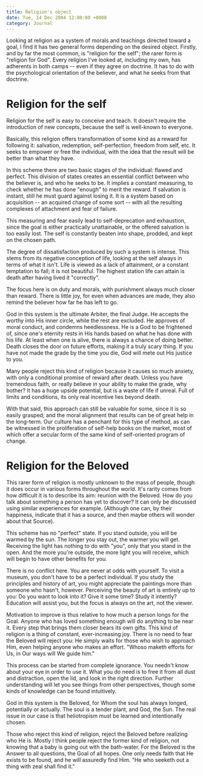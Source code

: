 ```yaml
---
title: Religion's object
date: Tue, 14 Dec 2004 12:00:00 +0000
category: Journal
---
```


Looking at religion as a system of morals and teachings directed toward
a goal, I find it has two general forms depending on the desired object.
Firstly, and by far the most common, is "religion for the self"; the
rarer form is "religion for God".  Every religion I've looked at,
including my own, has adherents in both camps -- even if they agree on
doctrine.  It has to do with the psychological orientation of the
believer, and what he seeks from that doctrine.

# Religion for the self

Religion for the self is easy to conceive and teach.  It doesn't require
the introduction of new concepts, because the self is well-known to
everyone.

Basically, this religion offers transformation of some kind as a reward
for following it: salvation, redemption, self-perfection, freedom from
self, etc.  It seeks to empower or free the individual, with the idea
that the result will be better than what they have.

In this scheme there are two basic stages of the individual: flawed and
perfect.  This division of states creates an essential conflict between
who the believer is, and who he seeks to be.  It implies a constant
measuring, to check whether he has done "enough" to merit the reward.
If salvation is instant, still he must guard against losing it.  It is a
system based on acquisition -- an acquired change of some sort -- with
all the resulting complexes of attachment and fear of failure.

This measuring and fear easily lead to self-deprecation and exhaustion,
since the goal is either practically unattainable, or the offered
salvation is too easily lost.  The self is constantly beaten into shape,
prodded, and kept on the chosen path.

The degree of dissatisfaction produced by such a system is intense.
This stems from its negative conception of life, looking at the self
always in terms of what it isn't.  Life is viewed as a lack of
attainment, or a constant temptation to fall; it is not beautiful.  The
highest station life can attain is death after having lived it
"correctly".

The focus here is on duty and morals, with punishment always much closer
than reward.  There is little joy, for even when advances are made, they
also remind the believer how far he has left to go.

God in this system is the ultimate Arbiter, the final Judge.  He accepts
the worthy into His inner circle, while the rest are excluded.  He
approves of moral conduct, and condemns heedlessness.  He is a God to be
frightened of, since one's eternity rests in His hands based on what he
has done with his life.  At least when one is alive, there is always a
chance of doing better.  Death closes the door on future efforts, making
it a truly scary thing.  If you have not made the grade by the time you
die, God will mete out His justice to you.

Many people reject this kind of religion because it causes so much
anxiety, with only a conditional promise of reward after death.  Unless
you have tremendous faith, or really believe in your ability to make the
grade, why bother?  It has a huge upside potential, but is a waste of
life if unreal.  Full of limits and conditions, its only real incentive
lies beyond death.

With that said, this approach can still be valuable for some, since it
is so easily grasped; and the moral alignment that results can be of
great help in the long-term.  Our culture has a penchant for this type
of method, as can be witnessed in the proliferation of self-help books
on the market, most of which offer a secular form of the same kind of
self-oriented program of change.

# Religion for the Beloved

This rarer form of religion is mostly unknown to the mass of people,
though it does occur in various forms throughout the world.  It's rarity
comes from how difficult it is to describe its aim: reunion with the
Beloved.  How do you talk about something a person has yet to discover?
It can only be discussed using similar experiences for example.
(Although one can, by their happiness, indicate that it has a source,
and then maybe others will wonder about that Source).

This scheme has no "perfect" state.  If you stand outside, you will be
warmed by the sun.  The longer you stay out, the warmer you will get.
Receiving the light has nothing to do with "you", only that you stand in
the open.  And the more you're outside, the more light you will receive,
which will begin to have other benefits for you.

There is no conflict here.  You are never at odds with yourself.  To
visit a museum, you don't have to be a perfect individual.  If you study
the principles and history of art, you might appreciate the paintings
more than someone who hasn't, however.  Perceiving the beauty of art is
entirely up to you: Do you want to look into it?  Give it some time?
Study it intently?  Education will assist you, but the focus is always
on the art, not the viewer.

Motivation to improve is thus relative to how much a person longs for
the Goal.  Anyone who has loved something enough will do anything to be
near it.  Every step that brings them closer bears its own gifts.  This
kind of religion is a thing of constant, ever-increasing joy.  There is
no need to fear the Beloved will reject you: He simply waits for those
who wish to approach Him, even helping anyone who makes an effort.
"Whoso maketh efforts for Us, in Our ways will We guide him."

This process can be started from complete ignorance.  You needn't know
about your eye in order to use it.  What you do need is to free it from
all dust and distraction, open the lid, and look in the right direction.
Further understanding will let you see things from other perspectives,
though some kinds of knowledge can be found intuitively.

God in this system is the Beloved, for Whom the soul has always longed,
potentially or actually.  The soul is a tender plant, and God, the Sun.
The real issue in our case is that heliotropism must be learned and
intentionally chosen.

Those who reject this kind of religion, reject the Beloved before
realizing who He is.  Mostly I think people reject the former kind of
religion, not knowing that a baby is going out with the bath-water.  For
the Beloved is the Answer to all questions, the Goal of all hopes.  One
only needs faith that He exists to be found, and he will assuredly find
Him.  "He who seeketh out a thing with zeal shall find it."


